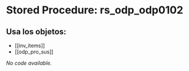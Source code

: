 # Stored Procedure: rs_odp_odp0102

## Usa los objetos:
- [[inv_items]]
- [[odp_pro_sus]]

*No code available.*

